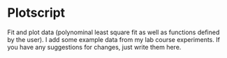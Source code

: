 # Plotscript
Fit and plot data (polynominal least square fit as well as functions defined by the user). I add some example data from my lab course experiments.
If you have any suggestions for changes, just write them here.
